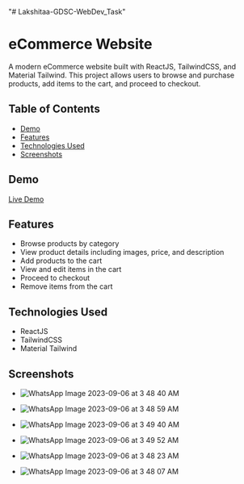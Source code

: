 "# Lakshitaa-GDSC-WebDev_Task" 
# eCommerce Website

A modern eCommerce website built with ReactJS, TailwindCSS, and Material Tailwind. This project allows users to browse and purchase products, add items to the cart, and proceed to checkout.

## Table of Contents

- [Demo](#demo)
- [Features](#features)
- [Technologies Used](#technologies-used)
- [Screenshots](#screenshots)


## Demo

[Live Demo](AddYourLiveDemoLinkHere)

## Features

- Browse products by category
- View product details including images, price, and description
- Add products to the cart
- View and edit items in the cart
- Proceed to checkout
- Remove items from the cart

## Technologies Used

- ReactJS
- TailwindCSS
- Material Tailwind

## Screenshots

- ![WhatsApp Image 2023-09-06 at 3 48 40 AM](https://github.com/lakshitaaaaaa/Lakshitaa-GDSC-WebDev_Task/assets/125905352/59fb7aab-92cd-4df9-8708-d85bad6334f5)

- ![WhatsApp Image 2023-09-06 at 3 48 59 AM](https://github.com/lakshitaaaaaa/Lakshitaa-GDSC-WebDev_Task/assets/125905352/fa0475ab-499c-48f7-ba5e-36380b49416a) 

- ![WhatsApp Image 2023-09-06 at 3 49 40 AM](https://github.com/lakshitaaaaaa/Lakshitaa-GDSC-WebDev_Task/assets/125905352/85ac5f33-16b9-4290-8d3b-d9ff29b5445d)

- ![WhatsApp Image 2023-09-06 at 3 49 52 AM](https://github.com/lakshitaaaaaa/Lakshitaa-GDSC-WebDev_Task/assets/125905352/bb7253de-a958-4779-ae1c-92342d482651)

- ![WhatsApp Image 2023-09-06 at 3 48 23 AM](https://github.com/lakshitaaaaaa/Lakshitaa-GDSC-WebDev_Task/assets/125905352/e6b78013-82cd-4157-9b52-fa26de75861e)

- ![WhatsApp Image 2023-09-06 at 3 48 07 AM](https://github.com/lakshitaaaaaa/Lakshitaa-GDSC-WebDev_Task/assets/125905352/e308683b-2204-413f-81c6-60f79ebb9c71)

